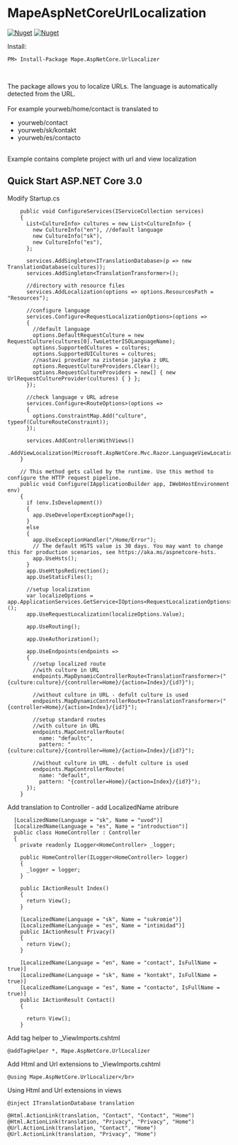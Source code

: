 # MapeAspNetCoreUrlLocalization

[![Nuget](https://img.shields.io/nuget/v/Mape.AspNetCore.UrlLocalizer.svg)](https://www.nuget.org/packages/Mape.AspNetCore.UrlLocalizer/) [![Nuget](https://img.shields.io/nuget/dt/Mape.AspNetCore.UrlLocalizer.svg)](https://www.nuget.org/packages/Mape.AspNetCore.UrlLocalizer/) 


Install:

    PM> Install-Package Mape.AspNetCore.UrlLocalizer

</br>

The package allows you to localize URLs. The language is automatically detected from the URL.
</br>
</br>
For example yourweb/home/contact is translated to
* yourweb/contact 
* yourweb/sk/kontakt 
* yourweb/es/contacto 
</br> 
Example contains complete project with url and view localization


## Quick Start ASP.NET Core 3.0

Modify Startup.cs
```
    public void ConfigureServices(IServiceCollection services)
    {
      List<CultureInfo> cultures = new List<CultureInfo> {
        new CultureInfo("en"), //default language
        new CultureInfo("sk"),
        new CultureInfo("es"),
      };

      services.AddSingleton<ITranslationDatabase>(p => new TranslationDatabase(cultures));
      services.AddSingleton<TranslationTransformer>();

      //directory with resource files
      services.AddLocalization(options => options.ResourcesPath = "Resources");

      //configure language
      services.Configure<RequestLocalizationOptions>(options =>
      {
        //default language
        options.DefaultRequestCulture = new RequestCulture(cultures[0].TwoLetterISOLanguageName);
        options.SupportedCultures = cultures;
        options.SupportedUICultures = cultures;
        //nastavi provdier na zistenie jazyka z URL
        options.RequestCultureProviders.Clear();
        options.RequestCultureProviders = new[] { new UrlRequestCultureProvider(cultures) { } };
      });

      //check language v URL adrese
      services.Configure<RouteOptions>(options =>
      {
        options.ConstraintMap.Add("culture", typeof(CultureRouteConstraint));
      });

      services.AddControllersWithViews()
         .AddViewLocalization(Microsoft.AspNetCore.Mvc.Razor.LanguageViewLocationExpanderFormat.Suffix);
    }

    // This method gets called by the runtime. Use this method to configure the HTTP request pipeline.
    public void Configure(IApplicationBuilder app, IWebHostEnvironment env)
    {
      if (env.IsDevelopment())
      {
        app.UseDeveloperExceptionPage();
      }
      else
      {
        app.UseExceptionHandler("/Home/Error");
        // The default HSTS value is 30 days. You may want to change this for production scenarios, see https://aka.ms/aspnetcore-hsts.
        app.UseHsts();
      }
      app.UseHttpsRedirection();
      app.UseStaticFiles();

      //setup localization
      var localizeOptions = app.ApplicationServices.GetService<IOptions<RequestLocalizationOptions>>();
      app.UseRequestLocalization(localizeOptions.Value);

      app.UseRouting();

      app.UseAuthorization();

      app.UseEndpoints(endpoints =>
      {
        //setup localized route
        //with culture in URL
        endpoints.MapDynamicControllerRoute<TranslationTransformer>("{culture:culture}/{controller=Home}/{action=Index}/{id?}");

        //without culture in URL - defult culture is used
        endpoints.MapDynamicControllerRoute<TranslationTransformer>("{controller=Home}/{action=Index}/{id?}");

        //setup standard routes
        //with culture in URL
        endpoints.MapControllerRoute(
          name: "defaultc",
          pattern: "{culture:culture}/{controller=Home}/{action=Index}/{id?}");

        //without culture in URL - defult culture is used
        endpoints.MapControllerRoute(
          name: "default",
          pattern: "{controller=Home}/{action=Index}/{id?}");
      });
    }

```
Add translation to Controller - add LocalizedName atribure
```
  [LocalizedName(Language = "sk", Name = "uvod")]
  [LocalizedName(Language = "es", Name = "introduction")]
  public class HomeController : Controller
  {
    private readonly ILogger<HomeController> _logger;

    public HomeController(ILogger<HomeController> logger)
    {
      _logger = logger;
    }

    public IActionResult Index()
    {
      return View();
    }

    [LocalizedName(Language = "sk", Name = "sukromie")]
    [LocalizedName(Language = "es", Name = "intimidad")]
    public IActionResult Privacy()
    {
      return View();
    }

    [LocalizedName(Language = "en", Name = "contact", IsFullName = true)]
    [LocalizedName(Language = "sk", Name = "kontakt", IsFullName = true)]
    [LocalizedName(Language = "es", Name = "contacto", IsFullName = true)] 
    public IActionResult Contact()
    {
      
      return View();
    }
```
Add tag helper to _ViewImports.cshtml
```
@addTagHelper *, Mape.AspNetCore.UrlLocalizer
```
Add Html and Url extensions to _ViewImports.cshtml
```
@using Mape.AspNetCore.UrlLocalizer</br>
```
Using Html and Url extensions in views</br>
```
@inject ITranslationDatabase translation

@Html.ActionLink(translation, "Contact", "Contact", "Home")
@Html.ActionLink(translation, "Privacy", "Privacy", "Home")
@Url.ActionLink(translation, "Contact", "Home")
@Url.ActionLink(translation, "Privacy", "Home")
```



